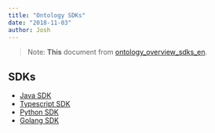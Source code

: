 ```yaml
---
title: "Ontology SDKs"
date: "2018-11-03"
author: Josh
---
```





> Note: **This** document from [ontology_overview_sdks_en](https://ontio.github.io/documentation/ontology_overview_sdks_en.html).



## SDKs


* [Java SDK](https://github.com/ontio/ontology-java-sdk)
* [Typescript SDK](https://github.com/ontio/ontology-ts-sdk)
* [Python SDK](https://github.com/ontio/ontology-python-sdk) 
* [Golang SDK](https://github.com/ontio/ontology-go-sdk)


